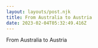 ```yaml
---
layout: layouts/post.njk
title: From Australia to Austria
date: 2023-02-04T05:32:49.416Z
---
```

F﻿rom Australia to Austria